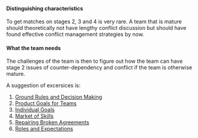 #### Distinguishing characteristics
To get matches on stages 2, 3 and 4 is very rare. A team that is mature should theoretically not have lengthy conflict discussion but should have found effective conflict management strategies by now.

#### What the team needs
The challenges of the team is then to figure out how the team can have stage 2 issues of counter-dependency and conflict if the team is otherwise mature.

A suggestion of excersices is:
1. [Ground Rules and Decision Making](https://proagileab.github.io/agile-team-development/guides/Ground-Rules-and-Decision-Making.html)
2. [Product Goals for Teams](https://proagileab.github.io/agile-team-development/guides/Product-Goals-for-Teams.html)
3. [Individual Goals](https://proagileab.github.io/agile-team-development/guides/Individual-Goals.html)
4. [Market of Skills](https://proagileab.github.io/agile-team-development/guides/Market-of-Skills.html)
5. [Repairing Broken Agreements](https://proagileab.github.io/agile-team-development/guides/Repairing-Broken-Agreements.html)
6. [Roles and Expectations](https://proagileab.github.io/agile-team-development/guides/Roles-and-Expectations.html)

